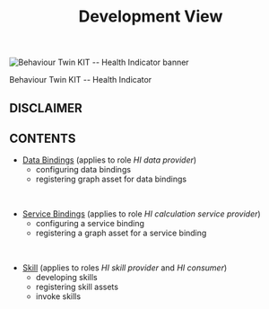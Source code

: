 ﻿---
id: overview
title: Development View
description: Behaviour Twin KIT
---

<div style={{display:'block'}}>
  <div style={{display:'inline-block', verticalAlign:'top'}}>

![Behaviour Twin KIT -- Health Indicator banner](@site/static/img/kit-icons/behaviour-twin-hi-kit-icon-mini.svg)

  </div>
  <div style={{display:'inline-block', fontSize:17, color:'rgb(255,166,1)', marginLeft:7, verticalAlign:'top', paddingTop:6}}>
Behaviour Twin KIT -- Health Indicator
  </div>
</div>

## DISCLAIMER

## CONTENTS

- [Data Bindings](./data-bindings) (applies to role *HI data provider*)
  - configuring data bindings
  - registering graph asset for data bindings

<br/>

- [Service Bindings](./service-bindings) (applies to role *HI calculation service provider*)
  - configuring a service binding
  - registering a graph asset for a service binding

<br/>

- [Skill](./skill) (applies to roles *HI skill provider* and *HI consumer*)
  - developing skills
  - registering skill assets
  - invoke skills
